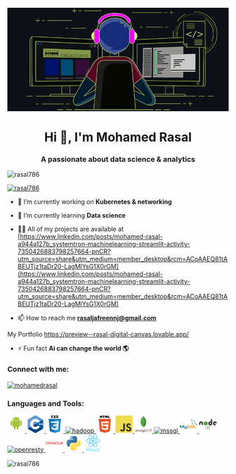 [![MasterHead](heading_img.gif)](https://mohamedrasal.netlify.app/)
<h1 align="center">Hi 👋, I'm Mohamed Rasal</h1>
<h3 align="center">A passionate about data science & analytics</h3>

<p align="left"> <img src="https://komarev.com/ghpvc/?username=rasal786&label=Profile%20views&color=0e75b6&style=flat" alt="rasal786" /> </p>

<p align="left"> <a href="https://github.com/ryo-ma/github-profile-trophy"><img src="https://github-profile-trophy.vercel.app/?username=rasal786" alt="rasal786" /></a> </p>

- 🔭 I’m currently working on **Kubernetes & networking**

- 🌱 I’m currently learning **Data science**

- 👨‍💻 All of my projects are available at [https://www.linkedin.com/posts/mohamed-rasal-a944a127b_systemtron-machinelearning-streamlit-activity-7350426883798257664-pnCR?utm_source=share&utm_medium=member_desktop&rcm=ACoAAEQ81tABEUTjz1taDr20-LagMlYsG1X0rGM](https://www.linkedin.com/posts/mohamed-rasal-a944a127b_systemtron-machinelearning-streamlit-activity-7350426883798257664-pnCR?utm_source=share&utm_medium=member_desktop&rcm=ACoAAEQ81tABEUTjz1taDr20-LagMlYsG1X0rGM)

- 📫 How to reach me **rasaljafreennj@gmail.com**

My Portfolio https://preview--rasal-digital-canvas.lovable.app/

- ⚡ Fun fact **Ai can change the world 🌎**

<h3 align="left">Connect with me:</h3>
<p align="left">
<a href="https://twitter.com/mohamedrasal" target="blank"><img align="center" src="https://raw.githubusercontent.com/rahuldkjain/github-profile-readme-generator/master/src/images/icons/Social/twitter.svg" alt="mohamedrasal" height="30" width="40" /></a>
</p>

<h3 align="left">Languages and Tools:</h3>
<p align="left"> <a href="https://developer.android.com" target="_blank" rel="noreferrer"> <img src="https://raw.githubusercontent.com/devicons/devicon/master/icons/android/android-original-wordmark.svg" alt="android" width="40" height="40"/> </a> <a href="https://www.w3schools.com/cpp/" target="_blank" rel="noreferrer"> <img src="https://raw.githubusercontent.com/devicons/devicon/master/icons/cplusplus/cplusplus-original.svg" alt="cplusplus" width="40" height="40"/> </a> <a href="https://www.w3schools.com/css/" target="_blank" rel="noreferrer"> <img src="https://raw.githubusercontent.com/devicons/devicon/master/icons/css3/css3-original-wordmark.svg" alt="css3" width="40" height="40"/> </a> <a href="https://hadoop.apache.org/" target="_blank" rel="noreferrer"> <img src="https://www.vectorlogo.zone/logos/apache_hadoop/apache_hadoop-icon.svg" alt="hadoop" width="40" height="40"/> </a> <a href="https://www.w3.org/html/" target="_blank" rel="noreferrer"> <img src="https://raw.githubusercontent.com/devicons/devicon/master/icons/html5/html5-original-wordmark.svg" alt="html5" width="40" height="40"/> </a> <a href="https://developer.mozilla.org/en-US/docs/Web/JavaScript" target="_blank" rel="noreferrer"> <img src="https://raw.githubusercontent.com/devicons/devicon/master/icons/javascript/javascript-original.svg" alt="javascript" width="40" height="40"/> </a> <a href="https://www.mongodb.com/" target="_blank" rel="noreferrer"> <img src="https://raw.githubusercontent.com/devicons/devicon/master/icons/mongodb/mongodb-original-wordmark.svg" alt="mongodb" width="40" height="40"/> </a> <a href="https://www.microsoft.com/en-us/sql-server" target="_blank" rel="noreferrer"> <img src="https://www.svgrepo.com/show/303229/microsoft-sql-server-logo.svg" alt="mssql" width="40" height="40"/> </a> <a href="https://www.mysql.com/" target="_blank" rel="noreferrer"> <img src="https://raw.githubusercontent.com/devicons/devicon/master/icons/mysql/mysql-original-wordmark.svg" alt="mysql" width="40" height="40"/> </a> <a href="https://nodejs.org" target="_blank" rel="noreferrer"> <img src="https://raw.githubusercontent.com/devicons/devicon/master/icons/nodejs/nodejs-original-wordmark.svg" alt="nodejs" width="40" height="40"/> </a> <a href="https://openresty.org/" target="_blank" rel="noreferrer"> <img src="https://openresty.org/images/logo.png" alt="openresty" width="40" height="40"/> </a> <a href="https://www.oracle.com/" target="_blank" rel="noreferrer"> <img src="https://raw.githubusercontent.com/devicons/devicon/master/icons/oracle/oracle-original.svg" alt="oracle" width="40" height="40"/> </a> <a href="https://www.python.org" target="_blank" rel="noreferrer"> <img src="https://raw.githubusercontent.com/devicons/devicon/master/icons/python/python-original.svg" alt="python" width="40" height="40"/> </a> <a href="https://reactjs.org/" target="_blank" rel="noreferrer"> <img src="https://raw.githubusercontent.com/devicons/devicon/master/icons/react/react-original-wordmark.svg" alt="react" width="40" height="40"/> </a> </p>

<p><img align="center" src="https://github-readme-stats.vercel.app/api/top-langs?username=rasal786&show_icons=true&locale=en&layout=compact" alt="rasal786" /></p>
